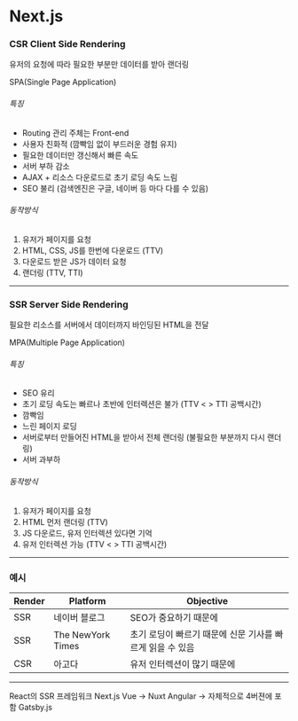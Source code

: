# Next.js

### CSR Client Side Rendering

유저의 요청에 따라 필요한 부분만 데이터를 받아 랜더링

SPA(Single Page Application)

###### 특징

* Routing 관리 주체는 Front-end
* 사용자 친화적 (깜빡임 없이 부드러운 경험 유지)
* 필요한 데이터만 갱신해서 빠른 속도
* 서버 부하 감소
* AJAX + 리소스 다운로드로 초기 로딩 속도 느림
* SEO 불리 (검색엔진은 구글, 네이버 등 마다 다를 수 있음)


###### 동작방식

1. 유저가 페이지를 요청
2. HTML, CSS, JS를 한번에 다운로드 (TTV)
3. 다운로드 받은 JS가 데이터 요청
4. 랜더링 (TTV, TTI)

---------

### SSR Server Side Rendering

필요한 리소스를 서버에서 데이터까지 바인딩된 HTML을 전달

MPA(Multiple Page Application)

###### 특징

* SEO 유리
* 초기 로딩 속도는 빠르나 초반에 인터렉션은 불가 (TTV < > TTI 공백시간)
* 깜빡임
* 느린 페이지 로딩
* 서버로부터 만들어진 HTML을 받아서 전체 랜더링 (불필요한 부분까지 다시 랜더링)
* 서버 과부하

###### 동작방식

1. 유저가 페이지를 요청
2. HTML 먼저 랜더링 (TTV)
3. JS 다운로드, 유저 인터렉션 있다면 기억
4. 유저 인터렉션 가능 (TTV < > TTI 공백시간)

----------

### 예시

| Render | Platform          | Objective                         |
|--------|-------------------|-----------------------------------|
| SSR    | 네이버 블로그           | SEO가 중요하기 때문에                     |
| SSR    | The NewYork Times | 초기 로딩이 빠르기 때문에 신문 기사를 빠르게 읽을 수 있음 |
| CSR    | 아고다               | 유저 인터렉션이 많기 때문에                   |


----------

React의 SSR 프레임워크 Next.js
Vue -> Nuxt
Angular -> 자체적으로 4버젼에 포함
Gatsby.js
